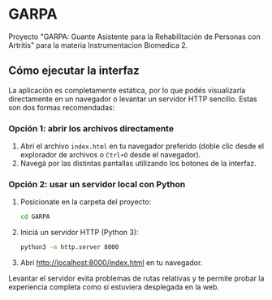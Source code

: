 # GARPA

Proyecto "GARPA: Guante Asistente para la Rehabilitación de Personas con Artritis" para la materia Instrumentacion Biomedica 2.

## Cómo ejecutar la interfaz

La aplicación es completamente estática, por lo que podés visualizarla directamente en un navegador o levantar un servidor HTTP sencillo. Estas son dos formas recomendadas:

### Opción 1: abrir los archivos directamente
1. Abrí el archivo `index.html` en tu navegador preferido (doble clic desde el explorador de archivos o `Ctrl+O` desde el navegador).
2. Navegá por las distintas pantallas utilizando los botones de la interfaz.

### Opción 2: usar un servidor local con Python
1. Posicionate en la carpeta del proyecto:
   ```bash
   cd GARPA
   ```
2. Iniciá un servidor HTTP (Python 3):
   ```bash
   python3 -m http.server 8000
   ```
3. Abrí <http://localhost:8000/index.html> en tu navegador.

Levantar el servidor evita problemas de rutas relativas y te permite probar la experiencia completa como si estuviera desplegada en la web.
